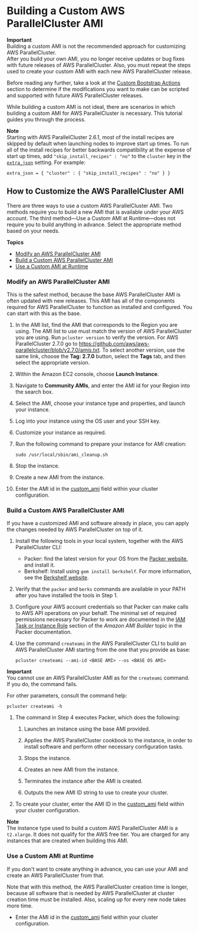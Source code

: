 # Building a Custom AWS ParallelCluster AMI<a name="tutorials_02_ami_customization"></a>

**Important**  
Building a custom AMI is not the recommended approach for customizing AWS ParallelCluster\.  
After you build your own AMI, you no longer receive updates or bug fixes with future releases of AWS ParallelCluster\. Also, you must repeat the steps used to create your custom AMI with each new AWS ParallelCluster release\.

Before reading any further, take a look at the [Custom Bootstrap Actions](pre_post_install.md) section to determine if the modifications you want to make can be scripted and supported with future AWS ParallelCluster releases\.

While building a custom AMI is not ideal, there are scenarios in which building a custom AMI for AWS ParallelCluster is necessary\. This tutorial guides you through the process\.

**Note**  
Starting with AWS ParallelCluster 2\.6\.1, most of the install recipes are skipped by default when launching nodes to improve start up times\. To run all of the install recipes for better backwards compatibility at the expense of start up times, add `"skip_install_recipes" : "no"` to the `cluster` key in the [`extra_json`](cluster-definition.md#extra-json) setting\. For example:  

```
extra_json = { "cluster" : { "skip_install_recipes" : "no" } }
```

## How to Customize the AWS ParallelCluster AMI<a name="how-to-customize-the-aws-parallelcluster-ami"></a>

There are three ways to use a custom AWS ParallelCluster AMI\. Two methods require you to build a new AMI that is available under your AWS account\. The third method—Use a Custom AMI at Runtime—does not require you to build anything in advance\. Select the appropriate method based on your needs\.

**Topics**
+ [Modify an AWS ParallelCluster AMI](#modify-an-aws-parallelcluster-ami)
+ [Build a Custom AWS ParallelCluster AMI](#build-a-custom-aws-parallelcluster-ami)
+ [Use a Custom AMI at Runtime](#use-a-custom-ami-at-runtime)

### Modify an AWS ParallelCluster AMI<a name="modify-an-aws-parallelcluster-ami"></a>

This is the safest method, because the base AWS ParallelCluster AMI is often updated with new releases\. This AMI has all of the components required for AWS ParallelCluster to function as installed and configured\. You can start with this as the base\.

1. In the AMI list, find the AMI that corresponds to the Region you are using\. The AMI list to use must match the version of AWS ParallelCluster you are using\. Run `pcluster version` to verify the version\. For AWS ParallelCluster 2\.7\.0 go to [https://github\.com/aws/aws\-parallelcluster/blob/v2\.7\.0/amis\.txt](https://github.com/aws/aws-parallelcluster/blob/v2.7.0/amis.txt)\. To select another version, use the same link, choose the **Tag: 2\.7\.0** button, select the **Tags** tab, and then select the appropriate version\.

1. Within the Amazon EC2 console, choose **Launch Instance**\.

1. Navigate to **Community AMIs**, and enter the AMI id for your Region into the search box\.

1. Select the AMI, choose your instance type and properties, and launch your instance\.

1. Log into your instance using the OS user and your SSH key\.

1. Customize your instance as required\.

1. Run the following command to prepare your instance for AMI creation:

   ```
   sudo /usr/local/sbin/ami_cleanup.sh
   ```

1. Stop the instance\.

1. Create a new AMI from the instance\.

1. Enter the AMI id in the [custom\_ami](cluster-definition.md#custom-ami-section) field within your cluster configuration\.

### Build a Custom AWS ParallelCluster AMI<a name="build-a-custom-aws-parallelcluster-ami"></a>

If you have a customized AMI and software already in place, you can apply the changes needed by AWS ParallelCluster on top of it\.

1. Install the following tools in your local system, together with the AWS ParallelCluster CLI:
   + Packer: find the latest version for your OS from the [Packer website](https://www.packer.io/downloads.html), and install it\.
   + Berkshelf: Install using `gem install berkshelf`\. For more information, see the [Berkshelf website](https://github.com/berkshelf/berkshelf)\.

1. Verify that the `packer` and `berks` commands are available in your PATH after you have installed the tools in Step 1\.

1. Configure your AWS account credentials so that Packer can make calls to AWS API operations on your behalf\. The minimal set of required permissions necessary for Packer to work are documented in the [IAM Task or Instance Role](https://www.packer.io/docs/builders/amazon.html#iam-task-or-instance-role) section of the *Amazon AMI Builder* topic in the Packer documentation\.

1. Use the command `createami` in the AWS ParallelCluster CLI to build an AWS ParallelCluster AMI starting from the one that you provide as base:

   ```
   pcluster createami --ami-id <BASE AMI> --os <BASE OS AMI>
   ```
**Important**  
You cannot use an AWS ParallelCluster AMI as *<BASE AMI>* for the `createami` command\. If you do, the command fails\.

   For other parameters, consult the command help:

   ```
   pcluster createami -h
   ```

1. The command in Step 4 executes Packer, which does the following:

   1. Launches an instance using the base AMI provided\.

   1. Applies the AWS ParallelCluster cookbook to the instance, in order to install software and perform other necessary configuration tasks\.

   1. Stops the instance\.

   1. Creates an new AMI from the instance\.

   1. Terminates the instance after the AMI is created\.

   1. Outputs the new AMI ID string to use to create your cluster\.

1. To create your cluster, enter the AMI ID in the [custom\_ami](cluster-definition.md#custom-ami-section) field within your cluster configuration\.

**Note**  
The instance type used to build a custom AWS ParallelCluster AMI is a `t2.xlarge`\. It does not qualify for the AWS free tier\. You are charged for any instances that are created when building this AMI\.

### Use a Custom AMI at Runtime<a name="use-a-custom-ami-at-runtime"></a>

If you don't want to create anything in advance, you can use your AMI and create an AWS ParallelCluster from that\.

Note that with this method, the AWS ParallelCluster creation time is longer, because all software that is needed by AWS ParallelCluster at cluster creation time must be installed\. Also, scaling up for every new node takes more time\.
+ Enter the AMI id in the [custom\_ami](cluster-definition.md#custom-ami-section) field within your cluster configuration\.